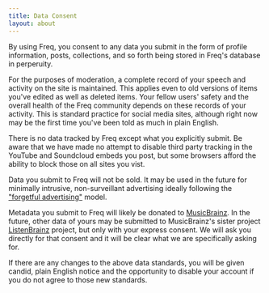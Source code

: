 ```yaml
---
title: Data Consent
layout: about
---
```


By using Freq, you consent to any data you submit in the form of profile information, posts, collections, and so forth being stored in Freq's database in perperuity.

For the purposes of moderation, a complete record of your speech and activity on the site is maintained. This applies even to old versions of items you've edited as well as deleted items. Your fellow users' safety and the overall health of the Freq community depends on these records of your activity. This is standard practice for social media sites, although right now may be the first time you've been told as much in plain English.

There is no data tracked by Freq except what you explicitly submit. Be aware that we have made no attempt to disable third party tracking in the YouTube and Soundcloud embeds you post, but some browsers afford the ability to block those on all sites you vist.

Data you submit to Freq will not be sold. It may be used in the future for minimally intrusive, non-surveillant advertising ideally following the ["forgetful advertising"](https://yjolt.org/forgetful-advertising-imagining-more-responsible-digital-ad-system) model.

Metadata you submit to Freq will likely be donated to [MusicBrainz](https://musicbrainz.org/doc/About). In the future, other data of yours may be submitted to MusicBrainz's sister project [ListenBrainz](https://listenbrainz.org/about/) project, but only with your express consent. We will ask you directly for that consent and it will be clear what we are specifically asking for.

If there are any changes to the above data standards, you will be given candid, plain English notice and the opportunity to disable your account if you do not agree to those new standards.
